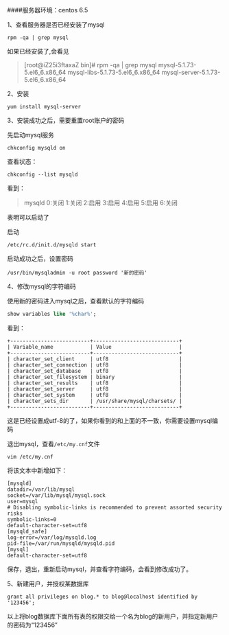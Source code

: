 ####服务器环境：centos 6.5


1、查看服务器是否已经安装了mysql

```
rpm -qa | grep mysql
```

如果已经安装了,会看见

>[root@iZ25i3ftaxaZ bin]# rpm -qa | grep mysql
mysql-5.1.73-5.el6_6.x86_64
mysql-libs-5.1.73-5.el6_6.x86_64
mysql-server-5.1.73-5.el6_6.x86_64

2、安装

```
yum install mysql-server
```

3、安装成功之后，需要重置root账户的密码

先启动mysql服务

```
chkconfig mysqld on
```

查看状态：

```
chkconfig --list mysqld
```

看到：
>mysqld         	0:关闭	1:关闭	2:启用	3:启用	4:启用	5:启用	6:关闭

表明可以启动了

启动

```
/etc/rc.d/init.d/mysqld start
```

启动成功之后，设置密码

```
/usr/bin/mysqladmin -u root password '新的密码'
```

4、修改mysql的字符编码

使用新的密码进入mysql之后，查看默认的字符编码

```sql
show variables like '%char%';
```

看到：


```
+--------------------------+----------------------------+
| Variable_name            | Value                      |
+--------------------------+----------------------------+
| character_set_client     | utf8                       |
| character_set_connection | utf8                       |
| character_set_database   | utf8                       |
| character_set_filesystem | binary                     |
| character_set_results    | utf8                       |
| character_set_server     | utf8                       |
| character_set_system     | utf8                       |
| character_sets_dir       | /usr/share/mysql/charsets/ |
+--------------------------+----------------------------+
```

这是已经设置成utf-8的了，如果你看到的和上面的不一致，你需要设置mysql编码

退出mysql，查看`/etc/my.cnf`文件

```
vim /etc/my.cnf
```

将该文本中新增如下：

```
[mysqld]
datadir=/var/lib/mysql
socket=/var/lib/mysql/mysql.sock
user=mysql
# Disabling symbolic-links is recommended to prevent assorted security risks
symbolic-links=0
default-character-set=utf8
[mysqld_safe]
log-error=/var/log/mysqld.log
pid-file=/var/run/mysqld/mysqld.pid
[mysql]
default-character-set=utf8
```
 
 保存，退出，重新启动mysql，并查看字符编码，会看到修改成功了。
 
 5、新建用户，并授权某数据库
 
 ```
 grant all privileges on blog.* to blog@localhost identified by '123456';
 ```
 
 以上将blog数据库下面所有表的权限交给一个名为blog的新用户，并指定新用户的密码为“123456”


 




